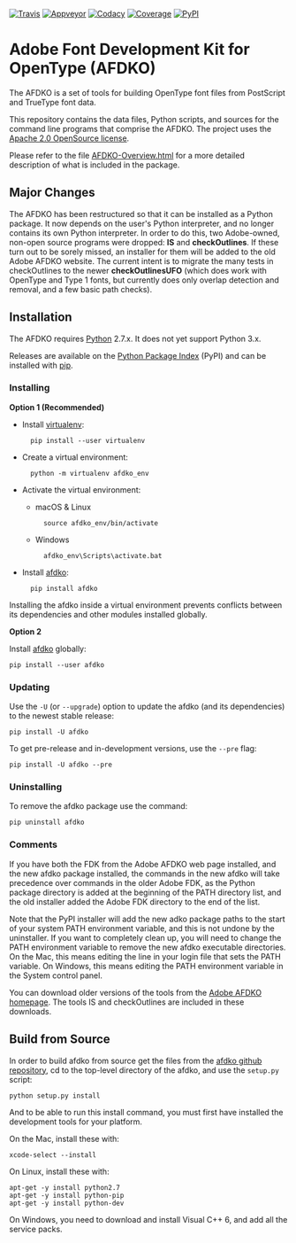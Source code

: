 [![Travis](https://travis-ci.org/adobe-type-tools/afdko.svg)](https://travis-ci.org/adobe-type-tools/afdko)
[![Appveyor](https://ci.appveyor.com/api/projects/status/qurx2si4x54b97mt/branch/develop?svg=true)](https://ci.appveyor.com/project/adobe-type-tools/afdko/branch/develop)
[![Codacy](https://api.codacy.com/project/badge/Grade/08ceff914833445685924ebb1f040070)](https://www.codacy.com/app/adobe-type-tools/afdko?utm_source=github.com&amp;utm_medium=referral&amp;utm_content=adobe-type-tools/afdko&amp;utm_campaign=Badge_Grade)
[![Coverage](https://codecov.io/gh/adobe-type-tools/afdko/branch/develop/graph/badge.svg)](https://codecov.io/gh/adobe-type-tools/afdko/branch/develop)
[![PyPI](https://img.shields.io/pypi/v/afdko.svg)](https://pypi.org/project/afdko)

Adobe Font Development Kit for OpenType (AFDKO)
===============================================

The AFDKO is a set of tools for building OpenType font files from
PostScript and TrueType font data.

This repository contains the data files, Python scripts, and sources for
the command line programs that comprise the AFDKO. The project uses the
[Apache 2.0 OpenSource license](LICENSE.md).

Please refer to the file
[AFDKO-Overview.html](https://rawgit.com/adobe-type-tools/afdko/master/afdko/AFDKO-Overview.html)
for a more detailed description of what is included in the package.

Major Changes
-------------

The AFDKO has been restructured so that it can be installed as a Python
package. It now depends on the user\'s Python interpreter, and no longer
contains its own Python interpreter. In order to do this, two
Adobe-owned, non-open source programs were dropped: **IS** and
**checkOutlines**. If these turn out to be sorely missed, an installer
for them will be added to the old Adobe AFDKO website. The current
intent is to migrate the many tests in checkOutlines to the newer
**checkOutlinesUFO** (which does work with OpenType and Type 1 fonts,
but currently does only overlap detection and removal, and a few basic
path checks).

Installation
------------

The AFDKO requires [Python](http://www.python.org/download) 2.7.x. It
does not yet support Python 3.x.

Releases are available on the [Python Package
Index](https://pypi.python.org/pypi/afdko) (PyPI) and can be installed
with [pip](https://pip.pypa.io).

### Installing

**Option 1 (Recommended)**

- Install [virtualenv](https://virtualenv.pypa.io):

        pip install --user virtualenv

- Create a virtual environment:

        python -m virtualenv afdko_env

- Activate the virtual environment:

    - macOS & Linux

            source afdko_env/bin/activate

    - Windows

            afdko_env\Scripts\activate.bat

- Install [afdko](https://pypi.python.org/pypi/afdko):

        pip install afdko

Installing the afdko inside a virtual environment prevents conflicts
between its dependencies and other modules installed globally.

**Option 2**

Install [afdko](https://pypi.python.org/pypi/afdko) globally:

    pip install --user afdko

### Updating

Use the `-U` (or `--upgrade`) option to update the afdko (and its
dependencies) to the newest stable release:

    pip install -U afdko

To get pre-release and in-development versions, use the `--pre` flag:

    pip install -U afdko --pre

### Uninstalling

To remove the afdko package use the command:

    pip uninstall afdko

### Comments

If you have both the FDK from the Adobe AFDKO web page installed, and
the new afdko package installed, the commands in the new afdko will take
precedence over commands in the older Adobe FDK, as the Python package
directory is added at the beginning of the PATH directory list, and the
old installer added the Adobe FDK directory to the end of the list.

Note that the PyPI installer will add the new adko package paths to the
start of your system PATH environment variable, and this is not undone
by the uninstaller. If you want to completely clean up, you will need to
change the PATH environment variable to remove the new afdko executable
directories. On the Mac, this means editing the line in your login file
that sets the PATH variable. On Windows, this means editing the PATH
environment variable in the System control panel.

You can download older versions of the tools from the [Adobe AFDKO
homepage](http://www.adobe.com/devnet/opentype/afdko.html). The tools IS
and checkOutlines are included in these downloads.

Build from Source
-----------------

In order to build afdko from source get the files from the [afdko github
repository](https://github.com/adobe-type-tools/afdko), cd to the
top-level directory of the afdko, and use the `setup.py` script:

    python setup.py install

And to be able to run this install command, you must first have
installed the development tools for your platform.

On the Mac, install these with:

    xcode-select --install

On Linux, install these with:

    apt-get -y install python2.7
    apt-get -y install python-pip
    apt-get -y install python-dev

On Windows, you need to download and install Visual C++ 6, and add all
the service packs.
